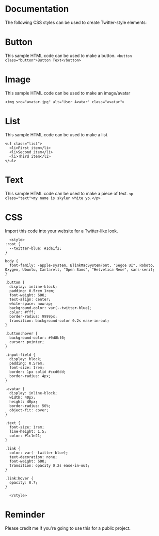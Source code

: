 # Documentation
The following CSS styles can be used to create Twitter-style elements:

# Button
This sample HTML code can be used to make a button.
```<button class="button">Button Text</button>```

# Image
This sample HTML code can be used to make an image/avatar

```<img src="avatar.jpg" alt="User Avatar" class="avatar">```

# List
This sample HTML code can be used to make a list.
```
<ul class="list">
  <li>First item</li>
  <li>Second item</li>
  <li>Third item</li>
</ul>
```
# Text
This sample HTML code can be used to make a piece of text.
```<p class="text">my name is skyler white yo.</p>```

# CSS
Import this code into your website for a Twitter-like look.
```
  <style>
:root {
  --twitter-blue: #1da1f2;
}

body {
  font-family: -apple-system, BlinkMacSystemFont, "Segoe UI", Roboto, Oxygen, Ubuntu, Cantarell, "Open Sans", "Helvetica Neue", sans-serif;
}

.button {
  display: inline-block;
  padding: 0.5rem 1rem;
  font-weight: 600;
  text-align: center;
  white-space: nowrap;
  background-color: var(--twitter-blue);
  color: #fff;
  border-radius: 9999px;
  transition: background-color 0.2s ease-in-out;
}

.button:hover {
  background-color: #0d8bf0;
  cursor: pointer;
}

.input-field {
  display: block;
  padding: 0.5rem;
  font-size: 1rem;
  border: 1px solid #ccd6dd;
  border-radius: 4px;
}

.avatar {
  display: inline-block;
  width: 40px;
  height: 40px;
  border-radius: 50%;
  object-fit: cover;
}

.text {
  font-size: 1rem;
  line-height: 1.5;
  color: #1c1e21;
}

.link {
  color: var(--twitter-blue);
  text-decoration: none;
  font-weight: 600;
  transition: opacity 0.2s ease-in-out;
}

.link:hover {
  opacity: 0.7;
}

  </style>
  ```
  # Reminder
  Please credit me if you're going to use this for a public project.
